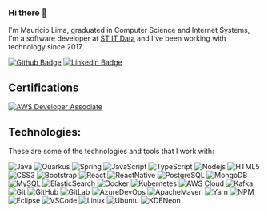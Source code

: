 ### Hi there 👋

I'm Mauricio Lima, graduated in Computer Science and Internet Systems, I'm a software developer at [ST IT Data](https://www.stitdata.com) and I've been working with technology since 2017.

[![Github Badge](https://img.shields.io/badge/-Github-000?style=flat-square&logo=Github&logoColor=white&link=https://github.com/mauriciolimas)](https://github.com/mauriciolimas)
[![Linkedin Badge](https://img.shields.io/badge/-LinkedIn-blue?style=flat-square&logo=Linkedin&logoColor=white&link=https://www.linkedin.com/in/mauricio-lima-silva-546041141)](https://www.linkedin.com/in/mauricio-lima-silva-546041141)

## Certifications

[![AWS Developer Associate](https://images.youracclaim.com/size/110x110/images/598f6ac6-2dbd-4394-8ae4-943b2f4c43ea/AWS-Developer-Associate-2020.png)](https://www.youracclaim.com/badges/ccf89b6c-e592-4ea2-94be-4367040e8a2b/public_url)



## Technologies:

These are some of the technologies and tools that I work with:

![Java](https://img.shields.io/badge/-Java-007396?style=flat-square&logo=java)
![Quarkus](https://img.shields.io/badge/-Quarkus-1a385a?style=flat-square&logo=quarkus)
![Spring](https://img.shields.io/badge/-Spring-6DB33F?style=flat-square&logo=spring&logoColor=white)
![JavaScript](https://img.shields.io/badge/-JavaScript-F7DF1E?style=flat-square&logo=javascript&logoColor=black)
![TypeScript](https://img.shields.io/badge/-TypeScript-3178C6?style=flat-square&logo=typescript&logoColor=white)
![Nodejs](https://img.shields.io/badge/-Nodejs-339933?style=flat-square&logo=Node.js&logoColor=white)
![HTML5](https://img.shields.io/badge/-HTML5-E34F26?style=flat-square&logo=html5&logoColor=white)
![CSS3](https://img.shields.io/badge/-CSS3-1572B6?style=flat-square&logo=css3)
![Bootstrap](https://img.shields.io/badge/-Bootstrap-563D7C?style=flat-square&logo=bootstrap)
![React](https://img.shields.io/badge/-React-1F232a?style=flat-square&logo=react)
![ReactNative](https://img.shields.io/badge/-React%20Native-1F232a?style=flat-square&logo=react)
![PostgreSQL](https://img.shields.io/badge/-PostgreSQL-336791?style=flat-square&logo=postgresql&logoColor=white)
![MongoDB](https://img.shields.io/badge/-MongoDB-47A248?style=flat-square&logo=mongodb&logoColor=white)
![MySQL](https://img.shields.io/badge/-MySQL-4479A1?style=flat-square&logo=mysql&logoColor=white)
![ElasticSearch](https://img.shields.io/badge/-Elasticsearch-4479A1?style=flat-square&logo=elasticsearch)
![Docker](https://img.shields.io/badge/-Docker-2496ED?style=flat-square&logo=docker&logoColor=white)
![Kubernetes](https://img.shields.io/badge/-Kubernetes-326CE5?style=flat-square&logo=kubernetes&logoColor=white)
![AWS Cloud](https://img.shields.io/badge/Amazon%20AWS-232F3E?style=flat-square&logo=amazon-aws&logoColor=white)
![Kafka](https://img.shields.io/badge/-Apache%20Kafka-black?style=flat-square&logo=apache-kafka)
![Git](https://img.shields.io/badge/-Git-black?style=flat-square&logo=git)
![GitHub](https://img.shields.io/badge/-GitHub-181717?style=flat-square&logo=github)
![GitLab](https://img.shields.io/badge/-GitLab-FCA121?style=flat-square&logo=gitlab)
![AzureDevOps](https://img.shields.io/badge/-Azure%20DevOps-0078D7?style=flat-square&logo=azure-devops)
![ApacheMaven](https://img.shields.io/badge/-Apache%20Maven-C71A36?style=flat-square&logo=apache-maven&logoColor=white)
![Yarn](https://img.shields.io/badge/-Yarn-2C8EBB?style=flat-square&logo=yarn&logoColor=white)
![NPM](https://img.shields.io/badge/-NPM-CB3837?style=flat-square&logo=NPM&logoColor=white)
![Eclipse](https://img.shields.io/badge/-Eclipse-2C2255?style=flat-square&logo=eclipse&logoColor=white)
![VSCode](https://img.shields.io/badge/-VSCode-007ACC?style=flat-square&logo=visual-studio-code&logoColor=white)
![Linux](https://img.shields.io/badge/-Linux-FCC624?style=flat-square&logo=linux&logoColor=black)
![Ubuntu](https://img.shields.io/badge/-Ubuntu-E95420?style=flat-square&logo=ubuntu&logoColor=white)
![KDENeon](https://img.shields.io/badge/-KDE%20Neon-1D99F3?style=flat-square&logo=kde&logoColor=white)


<!--
**mauriciolimas/mauriciolimas** is a ✨ _special_ ✨ repository because its `README.md` (this file) appears on your GitHub profile.

Here are some ideas to get you started:

- 🔭 I’m currently working on ...
- 🌱 I’m currently learning ...
- 👯 I’m looking to collaborate on ...
- 🤔 I’m looking for help with ...
- 💬 Ask me about ...
- 📫 How to reach me: ...
- 😄 Pronouns: ...
- ⚡ Fun fact: ...
-->
